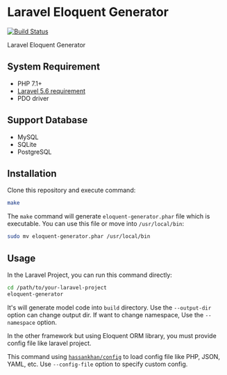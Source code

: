 # Laravel Eloquent Generator

[![Build Status](https://travis-ci.org/104corp/laravel-eloquent-generator.svg?branch=master)](https://travis-ci.org/104corp/laravel-eloquent-generator)

Laravel Eloquent Generator

## System Requirement

* PHP 7.1+
* [Laravel 5.6 requirement](https://laravel.com/docs/5.6/installation#server-requirements)
* PDO driver

## Support Database

* MySQL
* SQLite
* PostgreSQL

## Installation

Clone this repository and execute command:

```bash
make
```

The `make` command will generate `eloquent-generator.phar` file which is executable. You can use this file or move into `/usr/local/bin`:

```bash
sudo mv eloquent-generator.phar /usr/local/bin
```

## Usage

In the Laravel Project, you can run this command directly:

```bash
cd /path/to/your-laravel-project
eloquent-generator
```

It's will generate model code into `build` directory. Use the `--output-dir` option can change output dir. If want to change namespace, Use the `--namespace` option.

In the other framework but using Eloquent ORM library, you must provide config file like laravel project.

This command using [`hassankhan/config`](https://github.com/hassankhan/config) to load config file like PHP, JSON, YAML, etc. Use `--config-file` option to specify custom config.
